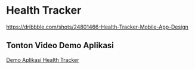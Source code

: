 # Health Tracker

https://dribbble.com/shots/24801466-Health-Tracker-Mobile-App-Design
## Tonton Video Demo Aplikasi
[Demo Aplikasi Health Tracker](https://github.com/user-attachments/assets/2650a327-15ad-4eda-9d30-bbaaf39bf563)



